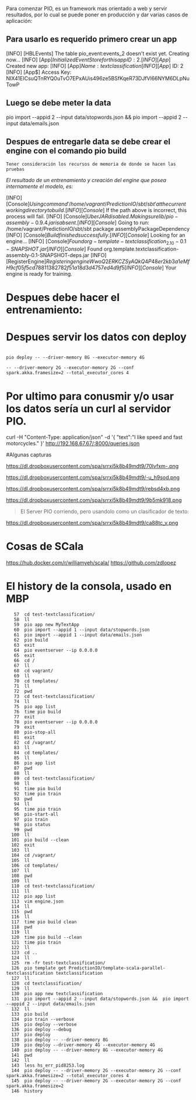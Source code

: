


Para comenzar PIO, es un framework mas orientado a web y servir resultados,
por lo cual se puede poner en producción y dar varias casos de aplicación:


## Para usarlo es requerido primero crear un app

[INFO] [HBLEvents] The table pio_event:events_2 doesn't exist yet. Creating now...
[INFO] [App$] Initialized Event Store for this app ID: 2.
[INFO] [App$] Created new app:
[INFO] [App$]       Name: textclassification
[INFO] [App$]         ID: 2
[INFO] [App$] Access Key: NIX41EICsuQTnRYQ0uTvO7EPxAUis496ze5BSfKqeR73DJfVl66NYM6DLpNuTowP


## Luego se debe meter la data 


 pio import --appid 2 --input data/stopwords.json &&  pio import --appid 2 --input data/emails.json


## Despues de entregarle data se debe crear el engine con el comando pio build

```Tener consideración los recursos de memoria de donde se hacen las pruebas```

*El resultado de un entrenamiento y creación del engine que posea internamente el modelo, es:*


[INFO] [Console$] Using command '/home/vagrant/PredictionIO/sbt/sbt' at the current working directory to build.
[INFO] [Console$] If the path above is incorrect, this process will fail.
[INFO] [Console$] Uber JAR disabled. Making sure lib/pio-assembly-0.9.4.jar is absent.
[INFO] [Console$] Going to run: /home/vagrant/PredictionIO/sbt/sbt  package assemblyPackageDependency
[INFO] [Console$] Build finished successfully.
[INFO] [Console$] Looking for an engine...
[INFO] [Console$] Found org-template-textclassification_2.10-0.1-SNAPSHOT.jar
[INFO] [Console$] Found org.template.textclassification-assembly-0.1-SNAPSHOT-deps.jar
[INFO] [RegisterEngine$] Registering engine WwoQ2ERKCZSyAQkQ4P48er2kb3a1eMfH 9cf05f5cd78811382782f51a18d3d4757ed4d9f5
[INFO] [Console$] Your engine is ready for training.



# Despues debe hacer el entrenamiento:




# Despues servir los datos con deploy
```

pio deploy -- --driver-memory 8G --executor-memory 4G

-- --driver-memory 2G --executor-memory 2G --conf spark.akka.framesize=2 --total_executor_cores 4

```

# Por ultimo para conusmir y/o usar los datos sería un curl al servidor PIO.


curl -H "Content-Type: application/json" -d '{ "text":"I like speed and fast motorcycles." }' http://192.168.67.67/:8000/queries.json


#Algunas capturas 


https://dl.dropboxusercontent.com/spa/srrxi5k8b49mdt9/70lvfxm-.png

https://dl.dropboxusercontent.com/spa/srrxi5k8b49mdt9/-u_h9sod.png


https://dl.dropboxusercontent.com/spa/srrxi5k8b49mdt9/rebsd4xb.png

https://dl.dropboxusercontent.com/spa/srrxi5k8b49mdt9/9b5mk918.png

> El Server PIO corriendo, pero usandolo como un clasificador de texto:

https://dl.dropboxusercontent.com/spa/srrxi5k8b49mdt9/ca88tc_v.png


# Cosas de SCala
https://hub.docker.com/r/williamyeh/scala/
https://github.com/zdlopez


# El history de la consola, usado en MBP
```
   57  cd test-textclassification/
   58  ll
   59  pio app new MyTextApp
   60  pio import --appid 1 --input data/stopwords.json
   61  pio import --appid 1 --input data/emails.json
   62  pio build
   63  exit
   64  pio eventserver --ip 0.0.0.0
   65  exit
   66  cd /
   67  ll
   68  cd vagrant/
   69  ll
   70  cd templates/
   71  ll
   72  pwd
   73  cd test-textclassification/
   74  ll
   75  pio app list
   76  time pio build
   77  exit
   78  pio eventserver --ip 0.0.0.0
   79  exit
   80  pio-stop-all 
   81  exit
   82  cd /vagrant/
   83  ll
   84  cd templates/
   85  ll
   86  pio app list
   87  pwd
   88  ll
   89  cd test-textclassification/
   90  ll
   91  time pio build
   92  time pio train
   93  pwd
   94  ll
   95  time pio train
   96  pio-start-all
   97  pio train
   98  pio status
   99  pwd
  100  ll
  101  pio build --clean
  102  exit
  103  ll
  104  cd /vagrant/
  105  ll
  106  cd templates/
  107  ll
  108  pwd
  109  ll
  110  cd test-textclassification/
  111  ll
  112  pio app list
  113  vim engine.json 
  114  ll
  115  pwd
  116  ll
  117  time pio build clean
  118  pwd
  119  ll
  120  time pio build --clean
  121  time pio train
  122  ll
  123  cd ..
  124  ll
  125  rm -fr test-textclassification/
  126  pio template get PredictionIO/template-scala-parallel-textclassification textclassification
  127  ll
  128  cd textclassification/
  129  ll
  130  pio app new textclassification
  131  pio import --appid 2 --input data/stopwords.json &&  pio import --appid 2 --input data/emails.json
  132  ll
  133  pio build
  134  pio train --verbose
  135  pio deploy --verbose
  136  pio deploy --debug
  137  pio deploy 
  138  pio deploy -- --driver-memory 8G
  139  pio deploy --driver-memory 4G --executor-memory 4G
  140  pio deploy -- --driver-memory 8G --executor-memory 4G
  141  pwd
  142  ll
  143  less hs_err_pid8253.log 
  144  pio deploy -- --driver-memory 2G --executor-memory 2G --conf spark.akka.framesize=2 --total_executor_cores 4
  145  pio deploy -- --driver-memory 2G --executor-memory 2G --conf spark.akka.framesize=2 
  146  history

```


